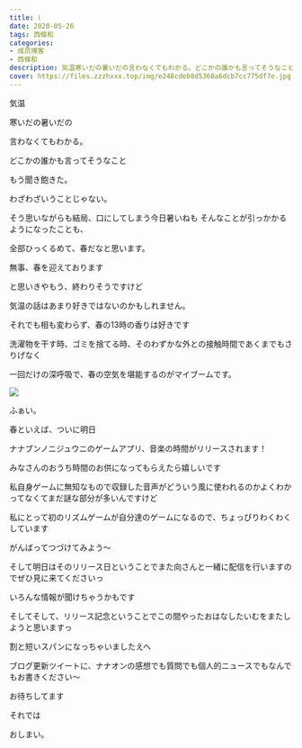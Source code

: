 ```yaml
---
title: ⌇
date: 2020-05-26
tags: 西條和
categories: 
- 成员博客
- 西條和
description: 気温寒いだの暑いだの言わなくてもわかる。どこかの誰かも言ってそうなこと...
cover: https://files.zzzhxxx.top/img/e248cdeb8d5368a6dcb7cc775df7e.jpg 
---
```












気温


























寒いだの暑いだの













言わなくてもわかる。





どこかの誰かも言ってそうなこと










もう聞き飽きた。















わざわざいうことじゃない。





















そう思いながらも結局、口にしてしまう今日暑いねも
そんなことが引っかかるようになったことも、





全部ひっくるめて、春だなと思います。














無事、春を迎えております







と思いきやもう、終わりそうですけど









気温の話はあまり好きではないのかもしれません。
















それでも相も変わらず、春の13時の香りは好きです














洗濯物を干す時、ゴミを捨てる時、そのわずかな外との接触時間であくまでもさりげなく


一回だけの深呼吸で、春の空気を堪能するのがマイブームです。











![](https://files.zzzhxxx.top/img/e248cdeb8d5368a6dcb7cc775df7e.jpg)





ふぁい。












春といえば、ついに明日



ナナブンノニジュウニのゲームアプリ、音楽の時間がリリースされます！










みなさんのおうち時間のお供になってもらえたら嬉しいです












私自身ゲームに無知なもので収録した音声がどういう風に使われるのかよくわかってなくてまだ謎な部分が多いんですけど



私にとって初のリズムゲームが自分達のゲームになるので、ちょっぴりわくわくしています






がんばってつづけてみよう〜














そして明日はそのリリース日ということでまた向さんと一緒に配信を行いますのでぜひ見に来てくださいっ







いろんな情報が聞けちゃうかもです















そしてそして、リリース記念ということでこの間やったおはなしたいむをまたしようと思いますっ







割と短いスパンになっちゃいましたえへ










ブログ更新ツイートに、ナナオンの感想でも質問でも個人的ニュースでもなんでもお書きください〜











お待ちしてます















それでは

















おしまい。



